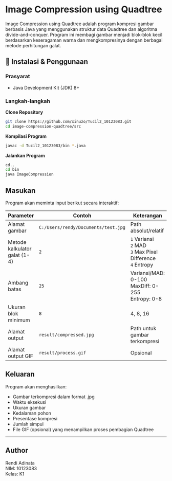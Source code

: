 # Image Compression using Quadtree

Image Compression using Quadtree adalah program kompresi gambar berbasis Java yang menggunakan struktur data Quadtree dan algoritma divide-and-conquer. Program ini membagi gambar menjadi blok-blok kecil berdasarkan keseragaman warna dan mengkompresinya dengan berbagai metode perhitungan galat.

## 🚀 Instalasi & Penggunaan

### Prasyarat
- Java Development Kit (JDK) 8+

### Langkah-langkah
**Clone Repository**
```bash
git clone https://github.com/xinuzo/Tucil2_10123083.git
cd image-compression-quadtree/src
```
**Kompilasi Program**
```bash
javac -d Tucil2_10123083/bin *.java
```
**Jalankan Program**
```bash
cd..
cd bin
java ImageCompression
```

## Masukan
Program akan meminta input berikut secara interaktif:

| Parameter | Contoh | Keterangan |
|-----------|--------|------------|
| Alamat gambar | `C:/Users/rendy/Documents/test.jpg` | Path absolut/relatif |
| Metode kalkulator galat (1-4) | `2` | `1` Variansi<br>`2` MAD<br>`3` Max Pixel Difference<br>`4` Entropy |
| Ambang batas | `25` | Variansi/MAD: 0-100<br>MaxDiff: 0-255<br>Entropy: 0-8 |
| Ukuran blok minimum | `8` | 4, 8, 16 |
| Alamat output | `result/compressed.jpg` | Path untuk gambar terkompresi |
| Alamat output GIF | `result/process.gif` | Opsional |

## Keluaran
Program akan menghasilkan:
- Gambar terkompresi dalam format .jpg
- Waktu eksekusi
- Ukuran gambar
- Kedalaman pohon
- Presentase kompresi
- Jumlah simpul
- File GIF (opsional) yang menampilkan proses pembagian Quadtree

---

## Author 
Rendi Adinata  
NIM: 10123083  
Kelas: K1

